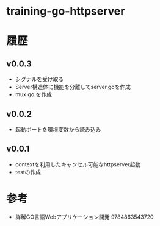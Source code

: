 # training-go-httpserver

# 履歴

## v0.0.3

- シグナルを受け取る
- Server構造体に機能を分離してserver.goを作成
- mux.go を作成
 
## v0.0.2

- 起動ポートを環境変数から読み込み

## v0.0.1

- contextを利用したキャンセル可能なhttpserver起動
- testの作成


# 参考

- 詳解GO言語Webアプリケーション開発 9784863543720



